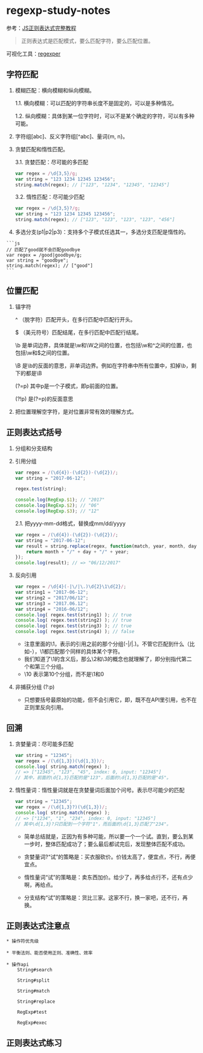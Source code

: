 # regexp-study-notes

参考：[JS正则表达式完整教程](https://juejin.im/post/5965943ff265da6c30653879)
> 正则表达式是匹配模式，要么匹配字符，要么匹配位置。

可视化工具：[regexper](https://regexper.com/)

## 字符匹配

1. 模糊匹配：横向模糊和纵向模糊。

    1.1. 横向模糊：可以匹配的字符串长度不是固定的，可以是多种情况。
    
    1.2. 纵向模糊：具体到某一位字符时，可以不是某个确定的字符，可以有多种可能。
    
 2. 字符组[abc]、反义字符组[^abc]、量词{m, n}。
    
 3. 贪婪匹配和惰性匹配。
    
    3.1. 贪婪匹配：尽可能的多匹配
    ```js
    var regex = /\d{3,5}/g;
    var string = "123 1234 12345 123456";
    string.match(regex); // ["123", "1234", "12345", "12345"]
    ```
    
    3.2. 惰性匹配：尽可能少匹配
    ```js
    var regex = /\d{3,5}?/g;
    var string = "123 1234 12345 123456";
    string.match(regex); // ["123", "123", "123", "123", "456"]
    ```
  4. 多选分支(p1|p2|p3)：支持多个子模式任选其一，多选分支匹配是惰性的。
  
    ```js
    // 匹配了good就不会匹配goodbye
    var regex = /good|goodbye/g;
    var string = "goodbye";
    string.match(regex); // ["good"]
    ```


## 位置匹配

1. 锚字符

    ^    （脱字符）匹配开头，在多行匹配中匹配行开头。
    
    $    （美元符号）匹配结尾，在多行匹配中匹配行结尾。
    
    \b    是单词边界，具体就是\w和\W之间的位置，也包括\w和^之间的位置，也包括\w和$之间的位置。
    
    \B    是\b的反面的意思，非单词边界。例如在字符串中所有位置中，扣掉\b，剩下的都是\B
    
    (?=p) 其中p是一个子模式，即p前面的位置。
    
    (?!p) 是(?=p)的反面意思
    
2. 把位置理解空字符，是对位置非常有效的理解方式。


## 正则表达式括号

1. 分组和分支结构

2. 引用分组
    ```js
    var regex = /(\d{4})-(\d{2})-(\d{2})/;
    var string = "2017-06-12";
    
    regex.test(string);
    
    console.log(RegExp.$1); // "2017"
    console.log(RegExp.$2); // "06"
    console.log(RegExp.$3); // "12"
    ```
    
    2.1. 把yyyy-mm-dd格式，替换成mm/dd/yyyy
    ```js
    var regex = /(\d{4})-(\d{2})-(\d{2})/;
    var string = "2017-06-12";
    var result = string.replace(regex, function(match, year, month, day) {
    	return month + "/" + day + "/" + year;
    });
    console.log(result); // => "06/12/2017"
    ```
    
3. 反向引用
    ```js
    var regex = /\d{4}(-|\/|\.)\d{2}\1\d{2}/;
    var string1 = "2017-06-12";
    var string2 = "2017/06/12";
    var string3 = "2017.06.12";
    var string4 = "2016-06/12";
    console.log( regex.test(string1) ); // true
    console.log( regex.test(string2) ); // true
    console.log( regex.test(string3) ); // true
    console.log( regex.test(string4) ); // false
    ```
    * 注意里面的\1，表示的引用之前的那个分组(-|\/|\.)。不管它匹配到什么（比如-），\1都匹配那个同样的具体某个字符。
    * 我们知道了\1的含义后，那么\2和\3的概念也就理解了，即分别指代第二个和第三个分组。
    * \10 表示第10个分组，而不是\1和0
    
4. 非捕获分组 (?:p)
    * 只想要括号最原始的功能，但不会引用它，即，既不在API里引用，也不在正则里反向引用。
    
## 回溯

1. 贪婪量词：尽可能多匹配
    ```js
    var string = "12345";
    var regex = /(\d{1,3})(\d{1,3})/;
    console.log( string.match(regex) );
    // => ["12345", "123", "45", index: 0, input: "12345"]
    // 其中，前面的\d{1,3}匹配的是"123"，后面的\d{1,3}匹配的是"45"。
    ```
2. 惰性量词：惰性量词就是在贪婪量词后面加个问号。表示尽可能少的匹配
    ```js
    var string = "12345";
    var regex = /(\d{1,3}?)(\d{1,3})/;
    console.log( string.match(regex) );
    // => ["1234", "1", "234", index: 0, input: "12345"]
    // 其中\d{1,3}?只匹配到一个字符"1"，而后面的\d{1,3}匹配了"234"。
    ```

    * 简单总结就是，正因为有多种可能，所以要一个一个试。直到，要么到某一步时，整体匹配成功了；要么最后都试完后，发现整体匹配不成功。
    
    * 贪婪量词?“试”的策略是：买衣服砍价。价钱太高了，便宜点，不行，再便宜点。
    
    * 惰性量词“试”的策略是：卖东西加价。给少了，再多给点行不，还有点少啊，再给点。
    
    * 分支结构“试”的策略是：货比三家。这家不行，换一家吧，还不行，再换。


## 正则表达式注意点

    * 操作符优先级
    
    * 平衡法则、能否使用正则、准确性、效率
    
    * 操作api
        String#search
        
        String#split
        
        String#match
        
        String#replace
        
        RegExp#test
        
        RegExp#exec
        
 ## 正则表达式练习
 
